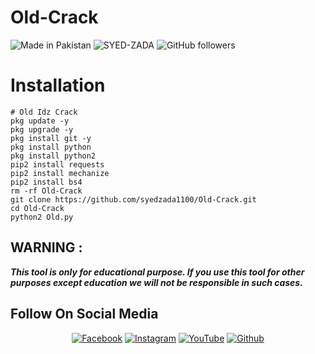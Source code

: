 # Old-Crack

![Made in Pakistan](https://img.shields.io/badge/MADE%20IN%20-PAKISTAN-green?style=for-the-badge&logo=appveyor)
![SYED-ZADA](https://img.shields.io/badge/SYED%20-ZADA-green?style=for-the-badge&logo=appveyor)
![GitHub followers](https://img.shields.io/github/followers/syedzada1100?style=for-the-badge)

# Installation 

```  
# Old Idz Crack
pkg update -y
pkg upgrade -y
pkg install git -y
pkg install python
pkg install python2
pip2 install requests
pip2 install mechanize
pip2 install bs4
rm -rf Old-Crack
git clone https://github.com/syedzada1100/Old-Crack.git
cd Old-Crack
python2 Old.py

```
 
 
## WARNING : 
***This tool is only for educational purpose. If you use this tool for other purposes except education we will not be responsible in such cases.***
## Follow On Social Media
<p align="center">
<a href="https://www.facebook.com/syedshawaizshah655"><img title="Facebook" src="https://img.shields.io/badge/Facebook-white?style=for-the-badge&logo=facebook"></a>
<a href="https://www.instagram.com/syed_zada1100/"><img title="Instagram" src="https://img.shields.io/badge/INSTAGRAM-purple?style=for-the-badge&logo=instagram"></a>
<a href="https://youtube.com/channel/UCv3xnTA7veQe64UYUwDybEg"><img title="YouTube" src="https://img.shields.io/badge/YOUTUBE-red?style=for-the-badge&logo=YouTube"></a>
<a href="https://github.com/syedzada1100"><img title="Github" src="https://img.shields.io/badge/Github-SYED--ZADA-green?style=for-the-badge&logo=github"></a>
 
